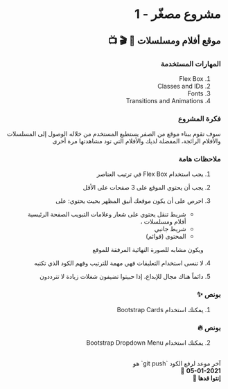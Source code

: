<div dir="rtl">

# مشروع مصغّر - 1

## موقع أفلام ومسلسلات 🍿 🎬 📺

### المهارات المستخدمة

1. Flex Box
2. Classes and IDs
3. Fonts
4. Transitions and Animations

### فكرة المشروع

سوف تقوم ببناء موقع من الصفر يستطيع المستخدم من خلاله الوصول إلى المسلسلات والأفلام الرائجة، المفضلة لديك والأفلام التي تود مشاهدتها مرة أخرى

### ملاحظات هامة

1. يجب استخدام Flex Box في ترتيب العناصر
2. يجب أن يحتوي الموقع على 3 صفحات على الأقل
3. احرص على أن يكون موقعك أنيق المظهر بحيث يحتوي: على

   - شريط تنقل يحتوي على شعار وعلامات التبويب الصفحة الرئيسية أفلام ومسلسلات ،
   - شريط جانبي
   - المحتوى (قوائم)

   ويكون مشابه للصورة النهائية المرفقة للموقع

4. لا تنسى استخدام التعليقات فهي مهمة للترتيب وفهم الكود الذي تكتبه
5. دائماً هناك مجال للإبداع، إذا حبيتوا تضيفون شغلات زيادة لا تترددون

### بونص ✨

1.  يمكنك استخدام Bootstrap Cards

### بونص 🔥

2.  يمكنك استخدام Bootstrap Dropdown Menu

<br>
آخر موعد لرفع الكود `git push` هو
<br>
<b>05-01-2021</b> 🤩
<br>
<b>إنتوا قدها 🏅</b>

</div>
